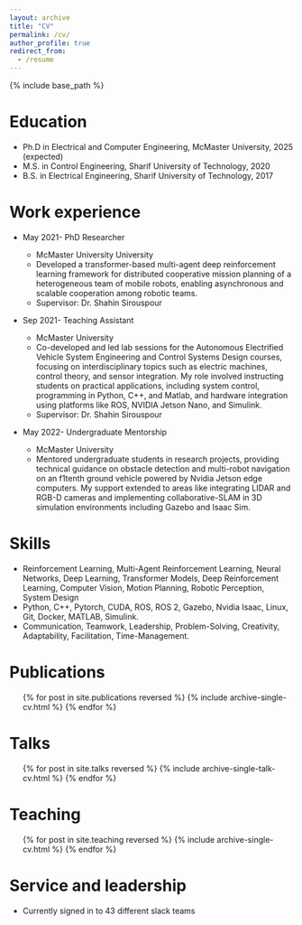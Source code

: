 ```yaml
---
layout: archive
title: "CV"
permalink: /cv/
author_profile: true
redirect_from:
  - /resume
---
```


{% include base_path %}

Education
======
* Ph.D in Electrical and Computer Engineering, McMaster University, 2025 (expected)
* M.S. in Control Engineering, Sharif University of Technology, 2020
* B.S. in Electrical Engineering, Sharif University of Technology, 2017

Work experience
======
* May 2021- PhD Researcher
  * McMaster University University
  * Developed a transformer-based multi-agent deep reinforcement learning framework for distributed cooperative mission planning of a heterogeneous team of mobile robots, enabling asynchronous and scalable cooperation among robotic teams.
  * Supervisor: Dr. Shahin Sirouspour

* Sep 2021- Teaching Assistant
  * McMaster University
  * Co-developed and led lab sessions for the Autonomous Electrified Vehicle System Engineering and Control Systems Design courses, focusing on interdisciplinary topics such as electric machines, control theory, and sensor integration. My role involved instructing students on practical applications, including system control, programming in Python, C++, and Matlab, and hardware integration using platforms like ROS, NVIDIA Jetson Nano, and Simulink.
  * Supervisor: Dr. Shahin Sirouspour

* May 2022- Undergraduate Mentorship
  * McMaster University
  * Mentored undergraduate students in research projects, providing technical guidance on obstacle detection and multi-robot navigation on an f1tenth ground vehicle powered by Nvidia Jetson edge computers. My support extended to areas like integrating LIDAR and RGB-D cameras and implementing collaborative-SLAM in 3D simulation environments including Gazebo and Isaac Sim.
  
Skills
======
* Reinforcement Learning, Multi-Agent Reinforcement Learning, Neural Networks, Deep Learning, Transformer Models, Deep Reinforcement Learning, Computer Vision, Motion Planning, Robotic Perception, System Design
* Python, C++, Pytorch, CUDA, ROS, ROS 2, Gazebo, Nvidia Isaac, Linux, Git, Docker, MATLAB, Simulink.
* Communication, Teamwork, Leadership, Problem-Solving, Creativity, Adaptability, Facilitation, Time-Management.

Publications
======
  <ul>{% for post in site.publications reversed %}
    {% include archive-single-cv.html %}
  {% endfor %}</ul>
  
Talks
======
  <ul>{% for post in site.talks reversed %}
    {% include archive-single-talk-cv.html  %}
  {% endfor %}</ul>
  
Teaching
======
  <ul>{% for post in site.teaching reversed %}
    {% include archive-single-cv.html %}
  {% endfor %}</ul>
  
Service and leadership
======
* Currently signed in to 43 different slack teams

